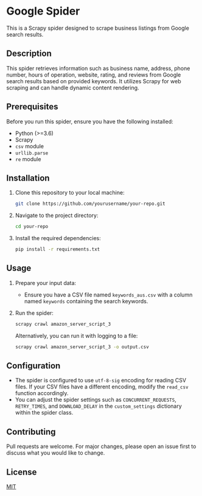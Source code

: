 # Google Spider

This is a Scrapy spider designed to scrape business listings from Google search results.

## Description

This spider retrieves information such as business name, address, phone number, hours of operation, website, rating, and reviews from Google search results based on provided keywords. It utilizes Scrapy for web scraping and can handle dynamic content rendering.

## Prerequisites

Before you run this spider, ensure you have the following installed:

- Python (>=3.6)
- Scrapy
- `csv` module
- `urllib.parse`
- `re` module

## Installation

1. Clone this repository to your local machine:

    ```bash
    git clone https://github.com/yourusername/your-repo.git
    ```

2. Navigate to the project directory:

    ```bash
    cd your-repo
    ```

3. Install the required dependencies:

    ```bash
    pip install -r requirements.txt
    ```

## Usage

1. Prepare your input data:
   
   - Ensure you have a CSV file named `keywords_aus.csv` with a column named `keywords` containing the search keywords.

2. Run the spider:

    ```bash
    scrapy crawl amazon_server_script_3
    ```

    Alternatively, you can run it with logging to a file:

    ```bash
    scrapy crawl amazon_server_script_3 -o output.csv
    ```

## Configuration

- The spider is configured to use `utf-8-sig` encoding for reading CSV files. If your CSV files have a different encoding, modify the `read_csv` function accordingly.
- You can adjust the spider settings such as `CONCURRENT_REQUESTS`, `RETRY_TIMES`, and `DOWNLOAD_DELAY` in the `custom_settings` dictionary within the spider class.

## Contributing

Pull requests are welcome. For major changes, please open an issue first to discuss what you would like to change.

## License

[MIT](LICENSE)
